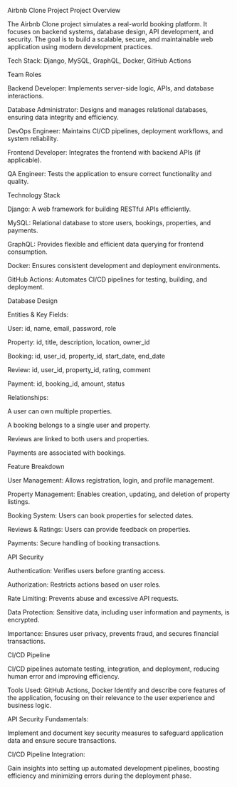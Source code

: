 Airbnb Clone Project
Project Overview

The Airbnb Clone project simulates a real-world booking platform. It focuses on backend systems, database design, API development, and security. The goal is to build a scalable, secure, and maintainable web application using modern development practices.

Tech Stack: Django, MySQL, GraphQL, Docker, GitHub Actions

Team Roles

Backend Developer: Implements server-side logic, APIs, and database interactions.

Database Administrator: Designs and manages relational databases, ensuring data integrity and efficiency.

DevOps Engineer: Maintains CI/CD pipelines, deployment workflows, and system reliability.

Frontend Developer: Integrates the frontend with backend APIs (if applicable).

QA Engineer: Tests the application to ensure correct functionality and quality.

Technology Stack

Django: A web framework for building RESTful APIs efficiently.

MySQL: Relational database to store users, bookings, properties, and payments.

GraphQL: Provides flexible and efficient data querying for frontend consumption.

Docker: Ensures consistent development and deployment environments.

GitHub Actions: Automates CI/CD pipelines for testing, building, and deployment.

Database Design

Entities & Key Fields:

User: id, name, email, password, role

Property: id, title, description, location, owner_id

Booking: id, user_id, property_id, start_date, end_date

Review: id, user_id, property_id, rating, comment

Payment: id, booking_id, amount, status

Relationships:

A user can own multiple properties.

A booking belongs to a single user and property.

Reviews are linked to both users and properties.

Payments are associated with bookings.

Feature Breakdown

User Management: Allows registration, login, and profile management.

Property Management: Enables creation, updating, and deletion of property listings.

Booking System: Users can book properties for selected dates.

Reviews & Ratings: Users can provide feedback on properties.

Payments: Secure handling of booking transactions.

API Security

Authentication: Verifies users before granting access.

Authorization: Restricts actions based on user roles.

Rate Limiting: Prevents abuse and excessive API requests.

Data Protection: Sensitive data, including user information and payments, is encrypted.

Importance: Ensures user privacy, prevents fraud, and secures financial transactions.

CI/CD Pipeline

CI/CD pipelines automate testing, integration, and deployment, reducing human error and improving efficiency.

Tools Used: GitHub Actions, Docker
Identify and describe core features of the application, focusing on their relevance to the user experience and business logic.

API Security Fundamentals:

Implement and document key security measures to safeguard application data and ensure secure transactions.

CI/CD Pipeline Integration:

Gain insights into setting up automated development pipelines, boosting efficiency and minimizing errors during the deployment phase.
